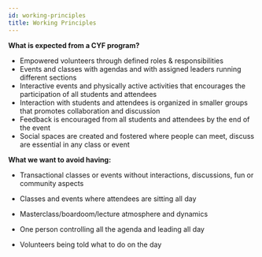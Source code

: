 ```yaml
---
id: working-principles
title: Working Principles
---
```


**What is expected from a CYF program?**

- Empowered volunteers through defined roles & responsibilities
- Events and classes with agendas and with assigned leaders running different sections
- Interactive events and physically active activities that encourages the participation of all students and attendees
- Interaction with students and attendees is organized in smaller groups that promotes collaboration and discussion
- Feedback is encouraged from all students and attendees by the end of the event
- Social spaces are created and fostered where people can meet, discuss are essential in any class or event

**What we want to avoid having:**

- Transactional classes or events without interactions, discussions, fun or community aspects

- Classes and events where attendees are sitting all day

- Masterclass/boardoom/lecture atmosphere and dynamics

- One person controlling all the agenda and leading all day

- Volunteers being told what to do on the day

